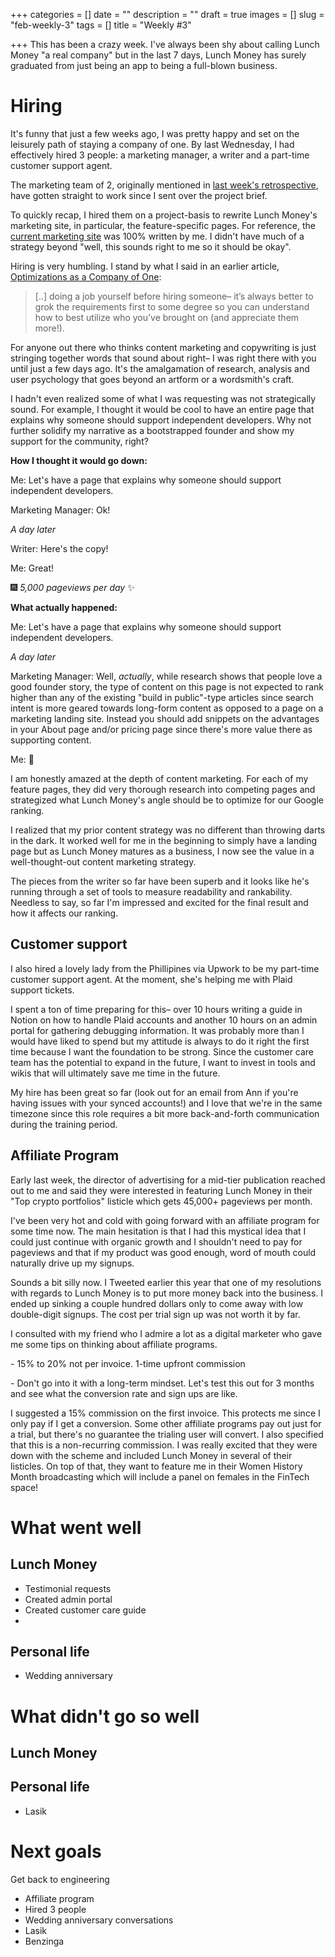 +++
categories = []
date = ""
description = ""
draft = true
images = []
slug = "feb-weekly-3"
tags = []
title = "Weekly #3"

+++
This has been a crazy week. I've always been shy about calling Lunch Money "a real company" but in the last 7 days, Lunch Money has surely graduated from just being an app to being a full-blown business.

# Hiring

It's funny that just a few weeks ago, I was pretty happy and set on the leisurely path of staying a company of one. By last Wednesday, I had effectively hired 3 people: a marketing manager, a writer and a part-time customer support agent.

The marketing team of 2, originally mentioned in [last week's retrospective](https://lunchbag.ca/feb-weekly-2), have gotten straight to work since I sent over the project brief. 

To quickly recap, I hired them on a project-basis to rewrite Lunch Money's marketing site, in particular, the feature-specific pages. For reference, the [current marketing site]() was 100% written by me. I didn't have much of a strategy beyond "well, this sounds right to me so it should be okay".

Hiring is very humbling. I stand by what I said in an earlier article, [Optimizations as a Company of One](https://lunchbag.ca/company-of-one):

> \[..\] doing a job yourself before hiring someone– it’s always better to grok the requirements first to some degree so you can understand how to best utilize who you’ve brought on (and appreciate them more!).

For anyone out there who thinks content marketing and copywriting is just stringing together words that sound about right– I was right there with you until just a few days ago.  It's the amalgamation of research, analysis and user psychology that goes beyond an artform or a wordsmith's craft.

I hadn't even realized some of what I was requesting was not strategically sound. For example, I thought it would be cool to have an entire page that explains why someone should support independent developers. Why not further solidify my narrative as a bootstrapped founder and show my support for the community, right?

**How I thought it would go down:**

Me: Let's have a page that explains why someone should support independent developers.

Marketing Manager: Ok!

_A day later_

Writer: Here's the copy!

Me: Great!

🎆 _5,000 pageviews per day_ ✨

**What actually happened:**

Me: Let's have a page that explains why someone should support independent developers.

_A day later_

Marketing Manager: Well, _actually_, while research shows that people love a good founder story, the type of content on this page is not expected to rank higher than any of the existing "build in public"-type articles since search intent is more geared towards long-form content as opposed to a page on a marketing landing site. Instead you should add snippets on the advantages in your About page and/or pricing page since there's more value there as supporting content.

Me: 🤯

I am honestly amazed at the depth of content marketing. For each of my feature pages, they did very thorough research into competing pages and strategized what Lunch Money's angle should be to optimize for our Google ranking. 

I realized that my prior content strategy was no different than throwing darts in the dark. It worked well for me in the beginning to simply have a landing page but as Lunch Money matures as a business, I now see the value in a well-thought-out content marketing strategy.

The pieces from the writer so far have been superb and it looks like he's running through a set of tools to measure readability and rankability. Needless to say, so far I'm impressed and excited for the final result and how it affects our ranking. 

## Customer support

I also hired a lovely lady from the Phillipines via Upwork to be my part-time customer support agent. At the moment, she's helping me with Plaid support tickets. 

I spent a ton of time preparing for this– over 10 hours writing a guide in Notion on how to handle Plaid accounts and another 10 hours on an admin portal for gathering debugging information. It was probably more than I would have liked to spend but my attitude is always to do it right the first time because I want the foundation to be strong. Since the customer care team has the potential to expand in the future, I want to invest in tools and wikis that will ultimately save me time in the future.

My hire has been great so far (look out for an email from Ann if you're having issues with your synced accounts!) and I love that we're in the same timezone since this role requires a bit more back-and-forth communication during the training period.

## Affiliate Program

Early last week, the director of advertising for a mid-tier publication reached out to me and said they were interested in featuring Lunch Money in their "Top crypto portfolios" listicle which gets 45,000+ pageviews per month.

I've been very hot and cold with going forward with an affiliate program for some time now. The main hesitation is that I had this mystical idea that I could just continue with organic growth and I shouldn't need to pay for pageviews and that if my product was good enough, word of mouth could naturally drive up my signups.

Sounds a bit silly now. I Tweeted earlier this year that one of my resolutions with regards to Lunch Money is to put more money back into the business. I ended up sinking a couple hundred dollars only to come away with low double-digit signups. The cost per trial sign up was not worth it by far.

I consulted with my friend who I admire a lot as a digital marketer who gave me some tips on thinking about affiliate programs.

\- 15% to 20% not per invoice. 1-time upfront commission

\- Don't go into it with a long-term mindset. Let's test this out for 3 months and see what the conversion rate and sign ups are like.

I suggested a 15% commission on the first invoice. This protects me since I only pay if I get a conversion. Some other affiliate programs pay out just for a trial, but there's no guarantee the trialing user will convert. I also specified that this is a non-recurring commission. I was really excited that they were down with the scheme and included Lunch Money in several of their listicles. On top of that, they want to feature me in their Women History Month broadcasting which will include a panel on females in the FinTech space!

# What went well

## Lunch Money

* Testimonial requests
* Created admin portal
* Created customer care guide
* 

## Personal life

* Wedding anniversary

# What didn't go so well

## Lunch Money

## Personal life

* Lasik

# Next goals

Get back to engineering

* Affiliate program
* Hired 3 people
* Wedding anniversary conversations
* Lasik
* Benzinga
